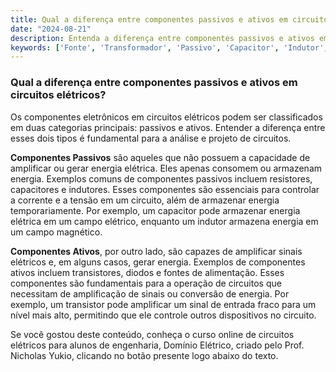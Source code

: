 ```yaml
---
title: Qual a diferença entre componentes passivos e ativos em circuitos elétricos?
date: "2024-08-21"
description: Entenda a diferença entre componentes passivos e ativos em circuitos elétricos e como eles influenciam no comportamento dos circuitos.
keywords: ['Fonte', 'Transformador', 'Passivo', 'Capacitor', 'Indutor', 'linear', 'Tensão']
---
```


### Qual a diferença entre componentes passivos e ativos em circuitos elétricos?

Os componentes eletrônicos em circuitos elétricos podem ser classificados em duas categorias principais: passivos e ativos. Entender a diferença entre esses dois tipos é fundamental para a análise e projeto de circuitos.

**Componentes Passivos** são aqueles que não possuem a capacidade de amplificar ou gerar energia elétrica. Eles apenas consomem ou armazenam energia. Exemplos comuns de componentes passivos incluem resistores, capacitores e indutores. Esses componentes são essenciais para controlar a corrente e a tensão em um circuito, além de armazenar energia temporariamente. Por exemplo, um capacitor pode armazenar energia elétrica em um campo elétrico, enquanto um indutor armazena energia em um campo magnético.

**Componentes Ativos**, por outro lado, são capazes de amplificar sinais elétricos e, em alguns casos, gerar energia. Exemplos de componentes ativos incluem transistores, diodos e fontes de alimentação. Esses componentes são fundamentais para a operação de circuitos que necessitam de amplificação de sinais ou conversão de energia. Por exemplo, um transistor pode amplificar um sinal de entrada fraco para um nível mais alto, permitindo que ele controle outros dispositivos no circuito.

Se você gostou deste conteúdo, conheça o curso online de circuitos elétricos para alunos de engenharia, Domínio Elétrico, criado pelo Prof. Nicholas Yukio, clicando no botão presente logo abaixo do texto.